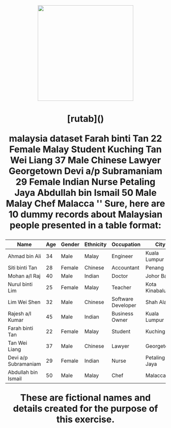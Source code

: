 
<div align="center"><img src="my pic (2)" width="300"/></div>
<h1 align="center">[rutab]()

malaysia dataset
Farah binti Tan	22	Female	Malay	Student	Kuching
Tan Wei Liang	37	Male	Chinese	Lawyer	Georgetown
Devi a/p Subramaniam	29	Female	Indian	Nurse	Petaling Jaya
Abdullah bin Ismail	50	Male	Malay	Chef	Malacca
''
Sure, here are 10 dummy records about Malaysian people presented in a table format:

| Name          | Age | Gender | Ethnicity | Occupation      | City           |
|---------------|-----|--------|-----------|-----------------|----------------|
| Ahmad bin Ali | 34  | Male   | Malay     | Engineer        | Kuala Lumpur   |
| Siti binti Tan| 28  | Female | Chinese   | Accountant      | Penang         |
| Mohan a/l Raj | 40  | Male   | Indian    | Doctor          | Johor Bahru    |
| Nurul binti Lim| 25  | Female | Malay     | Teacher         | Kota Kinabalu  |
| Lim Wei Shen  | 32  | Male   | Chinese   | Software Developer | Shah Alam    |
| Rajesh a/l Kumar | 45 | Male   | Indian    | Business Owner  | Kuala Lumpur   |
| Farah binti Tan | 22 | Female | Malay     | Student         | Kuching        |
| Tan Wei Liang | 37  | Male   | Chinese   | Lawyer          | Georgetown     |
| Devi a/p Subramaniam | 29 | Female | Indian | Nurse           | Petaling Jaya  |
| Abdullah bin Ismail | 50 | Male  | Malay     | Chef            | Malacca        |

These are fictional names and details created for the purpose of this exercise.
